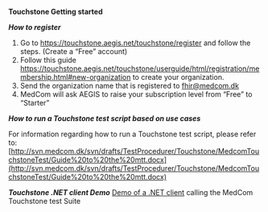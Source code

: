 **Touchstone Getting started**


***How to register***
1.	Go to https://touchstone.aegis.net/touchstone/register and follow the steps. (Create a “Free” account) 
2.	Follow this guide https://touchstone.aegis.net/touchstone/userguide/html/registration/membership.html#new-organization  to create your organization. 
3.	Send the organization name that is registered to fhir@medcom.dk 
4.	MedCom will ask AEGIS to raise your subscription level from “Free” to “Starter” 

***How to run a Touchstone test script based on use cases***

For information regarding how to run a Touchstone test script, please refer to:
[http://svn.medcom.dk/svn/drafts/TestProcedurer/Touchstone/MedcomTouchstoneTest/Guide%20to%20the%20mtt.docx](http://svn.medcom.dk/svn/drafts/TestProcedurer/Touchstone/MedcomTouchstoneTest/Guide%20to%20the%20mtt.docx)


***Touchstone .NET client Demo***
[Demo of a .NET client]( https://github.com/medcomdk/touchstone-client-demo-dotnet) calling the MedCom Touchstone test Suite 






                                          
